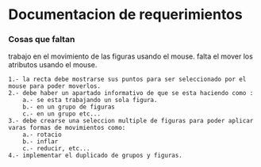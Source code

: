 # Documentacion de requerimientos


### Cosas que faltan

trabajo en el movimiento de las figuras usando el mouse.
falta el mover los atributos usando el mouse.

    1.- la recta debe mostrarse sus puntos para ser seleccionado por el mouse para poder moverlos.
    2.- debe haber un apartado informativo de que se esta haciendo como :
        a.- se esta trabajando un sola figura.
        b.- en un grupo de figuras
        c.- en un grupo etc...
    3.- debe crearse una seleccion multiple de figuras para poder aplicar varas formas de movimientos como:
        a.- rotacio
        b.- inflar
        c.- reducir, etc...
    4.- implementar el duplicado de grupos y figuras.